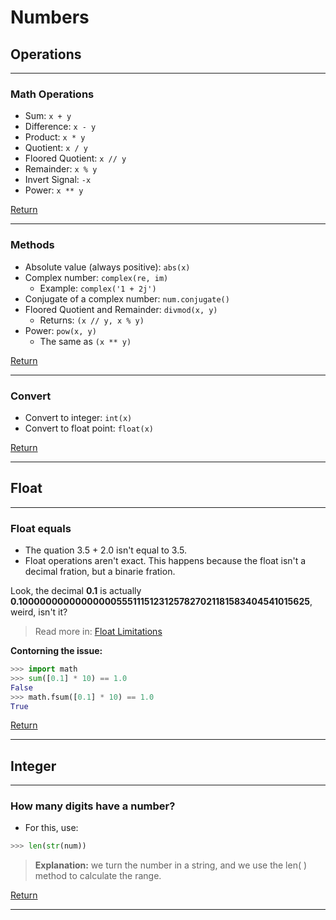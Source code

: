 # Numbers

## Operations
---
### Math Operations
+ Sum: `x + y`
+ Difference: `x - y`
+ Product: `x * y`
+ Quotient: `x / y`
+ Floored Quotient: `x // y`
+ Remainder: `x % y`
+ Invert Signal: `-x`
+ Power: `x ** y`

[Return](../Object%20Types.md#--numbers)

---
### Methods
+ Absolute value (always positive): `abs(x)`
+ Complex number: `complex(re, im)`
  + Example: `complex('1 + 2j') `
+ Conjugate of a complex number: `num.conjugate()`
+ Floored Quotient and Remainder: `divmod(x, y)`
  + Returns: `(x // y, x % y)`
+ Power: `pow(x, y)`
  + The same as `(x ** y)`

[Return](../Object%20Types.md#--numbers)

---
### Convert
+ Convert to integer: `int(x)`
+ Convert to float point: `float(x)`

[Return](../Object%20Types.md#--numbers)

---
## Float
---
### Float equals
+ The quation 3.5 + 2.0 isn't equal to 3.5.
+ Float operations aren't exact. This happens because the float isn't a decimal fration, but a binarie fration.

Look, the decimal **0.1** is actually **0.1000000000000000055511151231257827021181583404541015625**, weird, isn't it?

> Read more in: [Float Limitations](https://docs.python.org/3/tutorial/floatingpoint.html)

**Contorning the issue:** 
```py
>>> import math
>>> sum([0.1] * 10) == 1.0
False
>>> math.fsum([0.1] * 10) == 1.0
True
```
[Return](../Object%20Types.md#--numbers)

---

## Integer
---
### How many digits have a number?
+ For this, use: 
```py
>>> len(str(num))
```
> **Explanation:** we turn the number in a string, and we use the len( ) method to calculate the range.


[Return](../Object%20Types.md#--numbers)

---